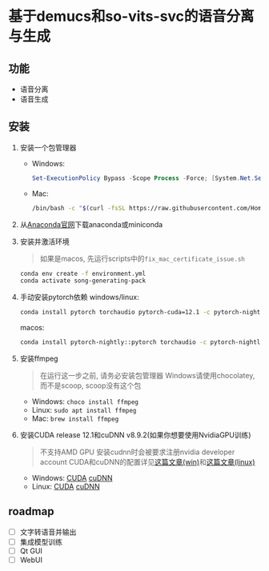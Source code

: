 # 基于demucs和so-vits-svc的语音分离与生成

## 功能
- 语音分离
- 语音生成

## 安装
1. 安装一个包管理器
   - Windows: 
       ```powershell
       Set-ExecutionPolicy Bypass -Scope Process -Force; [System.Net.ServicePointManager]::SecurityProtocol = [System.Net.ServicePointManager]::SecurityProtocol -bor 3072; iex ((New-Object System.Net.WebClient).DownloadString('https://community.chocolatey.org/install.ps1'))
       ```
   - Mac:
       ```bash
       /bin/bash -c "$(curl -fsSL https://raw.githubusercontent.com/Homebrew/install/HEAD/install.sh)"
       ```
     
2. 从[Anaconda官网](https://www.anaconda.com/download/)下载anaconda或miniconda

4. 安装并激活环境
    > 如果是macos, 先运行scripts中的`fix_mac_certificate_issue.sh`
    ```bash
    conda env create -f environment.yml
    conda activate song-generating-pack
    ```
   
4. 手动安装pytorch依赖
    windows/linux:
    ```bash
    conda install pytorch torchaudio pytorch-cuda=12.1 -c pytorch-nightly -c nvidia
    ```
    macos:
    ```bash
    conda install pytorch-nightly::pytorch torchaudio -c pytorch-nightly
    ```
   
5. 安装ffmpeg
    > 在运行这一步之前, 请务必安装包管理器
    > Windows请使用chocolatey, 而不是scoop, scoop没有这个包
    - Windows: `choco install ffmpeg`
    - Linux: `sudo apt install ffmpeg`
    - Mac: `brew install ffmpeg`

6. 安装CUDA release 12.1和cuDNN v8.9.2(如果你想要使用NvidiaGPU训练)
    > 不支持AMD GPU
    > 安装cudnn时会被要求注册nvidia developer account
    > CUDA和cuDNN的配置详见[这篇文章(win)](https://zhuanlan.zhihu.com/p/99880204)和[这篇文章(linux)](https://blog.csdn.net/qq_40263477/article/details/105132822)
    - Windows: [CUDA](https://developer.nvidia.com/cuda-downloads) [cuDNN](https://developer.nvidia.com/cudnn)
    - Linux: [CUDA](https://developer.nvidia.com/cuda-downloads) [cuDNN](https://developer.nvidia.com/cudnn)

## roadmap
- [ ] 文字转语音并输出
- [ ] 集成模型训练
- [ ] Qt GUI
- [ ] WebUI
